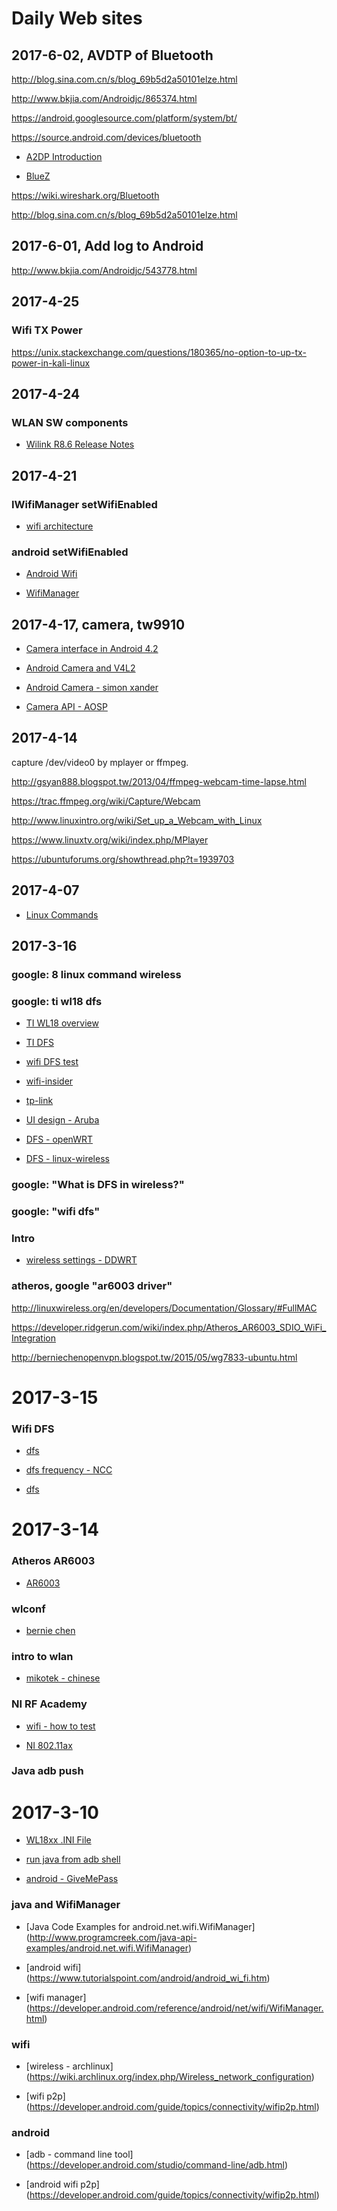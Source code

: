 




# Daily Web sites


## 2017-6-02, AVDTP of Bluetooth
http://blog.sina.com.cn/s/blog_69b5d2a50101elze.html

http://www.bkjia.com/Androidjc/865374.html

https://android.googlesource.com/platform/system/bt/

https://source.android.com/devices/bluetooth

* [A2DP Introduction](http://blog.csdn.net/wendell_gong/article/details/29841967)

* [BlueZ](http://www.bluez.org/category/news/)


https://wiki.wireshark.org/Bluetooth

http://blog.sina.com.cn/s/blog_69b5d2a50101elze.html


## 2017-6-01, Add log to Android 
http://www.bkjia.com/Androidjc/543778.html






## 2017-4-25
### Wifi TX Power
https://unix.stackexchange.com/questions/180365/no-option-to-up-tx-power-in-kali-linux





## 2017-4-24
### WLAN SW components
* [Wilink R8.6 Release Notes](http://processors.wiki.ti.com/index.php/WiLink8_Release_Notes/R8.6)




## 2017-4-21
### IWifiManager setWifiEnabled

* [wifi architecture](http://www.lai18.com/content/697983.html)

### android setWifiEnabled

* [Android Wifi](http://cooking-java.blogspot.tw/2010/07/android-wifi.html)

* [WifiManager](https://developer.android.com/reference/android/net/wifi/WifiManager.html)








## 2017-4-17, camera, tw9910

* [Camera interface in Android 4.2](https://www.slideshare.net/lbk003/android-builderssummit2013-kaurguptafinal)

* [Android Camera and V4L2](http://blog.chinaunix.net/uid-26765074-id-3552186.html)

* [Android Camera - simon xander](http://simonxanderandroid.blogspot.tw/2011/02/android-camera.html)


* [Camera API - AOSP](https://developer.android.com/guide/topics/media/camera.html)









## 2017-4-14
capture /dev/video0 by mplayer or ffmpeg.

http://gsyan888.blogspot.tw/2013/04/ffmpeg-webcam-time-lapse.html

https://trac.ffmpeg.org/wiki/Capture/Webcam






http://www.linuxintro.org/wiki/Set_up_a_Webcam_with_Linux

https://www.linuxtv.org/wiki/index.php/MPlayer

https://ubuntuforums.org/showthread.php?t=1939703







## 2017-4-07
* [Linux Commands](https://www.lifewire.com/linux-tutorials-4102689)


## 2017-3-16
### google: 8 linux command wireless


### google: ti wl18 dfs
* [TI WL18 overview](http://processors.wiki.ti.com/index.php/WL18xx_Overview)

* [TI DFS](http://processors.wiki.ti.com/index.php/WiLink8_Feature_Guide/AP_DFS_Master)


* [wifi DFS test](http://wenku.baidu.com/view/e7913617a66e58fafab069dc5022aaea998f4123.html?re=view)


* [wifi-insider](http://www.wifi-insider.com/wlan/dfs.htm)

* [tp-link](http://www.tp-link.com/us/faq-763.html)

* [UI design - Aruba](https://community.arubanetworks.com/t5/Controller-Based-WLANs/What-is-Dynamic-Frequency-Selection-DFS-How-to-Enable-it-What/ta-p/179170)


* [DFS - openWRT](https://wiki.openwrt.org/doc/techref/dfs)

* [DFS - linux-wireless](https://wireless.wiki.kernel.org/en/developers/dfs)

### google: "What is DFS in wireless?"
### google: "wifi dfs"


### Intro
* [wireless settings - DDWRT](https://dd-wrt.com/wiki/index.php/QCA_wireless_settings#DTIM_Interval)




### atheros, google "ar6003 driver"
http://linuxwireless.org/en/developers/Documentation/Glossary/#FullMAC

https://developer.ridgerun.com/wiki/index.php/Atheros_AR6003_SDIO_WiFi_Integration


http://berniechenopenvpn.blogspot.tw/2015/05/wg7833-ubuntu.html









# 2017-3-15

### Wifi DFS
* [dfs](http://tc.wangchao.net.cn/bbs/detail_2004455.html)

* [dfs frequency - NCC](http://www.techbang.com/posts/13944-wi-fi-5ghz-do-you-support)

* [dfs](http://www.techbang.com/posts/24359-open-from-the-3-band-wireless-router-5ghz)








# 2017-3-14


### Atheros AR6003
* [AR6003](https://developer.ridgerun.com/wiki/index.php/Atheros_AR6003_SDIO_WiFi_Integration)





### wlconf
* [bernie chen](http://berniechenopenvpn.blogspot.tw/2015/05/wg7833-ubuntu.html)



### intro to wlan
* [mikotek - chinese](http://www.mikotek.com.tw/suppor/suppor_w1.htm)



### NI RF Academy

* [wifi - how to test](http://www.ni.com/rf-academy/wireless/zht/)


* [NI 802.11ax](http://www.ni.com/white-paper/53150/zht/)












### Java adb push











# 2017-3-10
* [WL18xx .INI File](http://www.ti.com/lit/an/swru422a/swru422a.pdf)


* [run java from adb shell](http://www.jianshu.com/p/42e8313c2f7a)

* [android - GiveMePass](http://givemepass.blogspot.tw/2011/11/adb.html)




### java and WifiManager
* [Java Code Examples for android.net.wifi.WifiManager] (http://www.programcreek.com/java-api-examples/android.net.wifi.WifiManager)

* [android wifi] (https://www.tutorialspoint.com/android/android_wi_fi.htm)

* [wifi manager] (https://developer.android.com/reference/android/net/wifi/WifiManager.html)





### wifi

* [wireless - archlinux] (https://wiki.archlinux.org/index.php/Wireless_network_configuration)


* [wifi p2p] (https://developer.android.com/guide/topics/connectivity/wifip2p.html)

### android

* [adb - command line tool] (https://developer.android.com/studio/command-line/adb.html)

* [android wifi p2p] (https://developer.android.com/guide/topics/connectivity/wifip2p.html)

